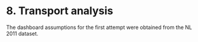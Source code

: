 # 8. Transport analysis

The dashboard assumptions for the first attempt were obtained from the NL 2011 dataset.